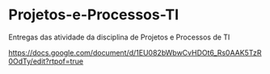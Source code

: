 # Projetos-e-Processos-TI
Entregas das atividade da disciplina de Projetos e Processos de TI

https://docs.google.com/document/d/1EU082bWbwCvHDOt6_Rs0AAK5TzR0OdTy/edit?rtpof=true

